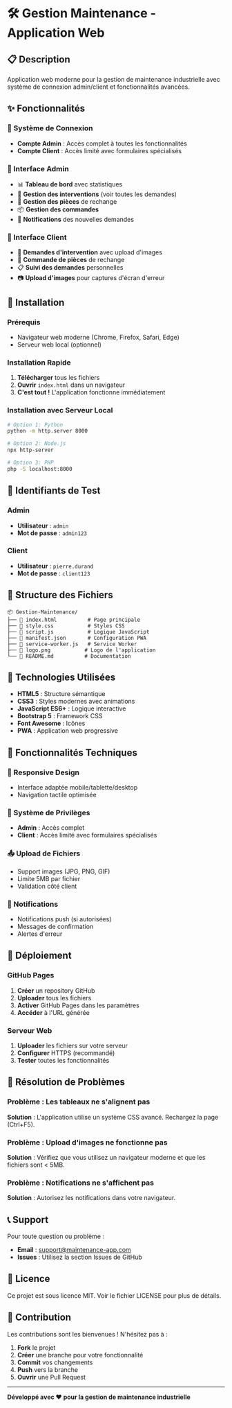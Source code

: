 # 🛠️ Gestion Maintenance - Application Web

## 📋 Description

Application web moderne pour la gestion de maintenance industrielle avec système de connexion admin/client et fonctionnalités avancées.

## ✨ Fonctionnalités

### 🔐 Système de Connexion
- **Compte Admin** : Accès complet à toutes les fonctionnalités
- **Compte Client** : Accès limité avec formulaires spécialisés

### 👑 Interface Admin
- 📊 **Tableau de bord** avec statistiques
- 🔧 **Gestion des interventions** (voir toutes les demandes)
- 🛒 **Gestion des pièces** de rechange
- 📦 **Gestion des commandes**
- 🔔 **Notifications** des nouvelles demandes

### 👤 Interface Client
- 🔧 **Demandes d'intervention** avec upload d'images
- 🛒 **Commande de pièces** de rechange
- 📋 **Suivi des demandes** personnelles
- 📷 **Upload d'images** pour captures d'écran d'erreur

## 🚀 Installation

### Prérequis
- Navigateur web moderne (Chrome, Firefox, Safari, Edge)
- Serveur web local (optionnel)

### Installation Rapide
1. **Télécharger** tous les fichiers
2. **Ouvrir** `index.html` dans un navigateur
3. **C'est tout !** L'application fonctionne immédiatement

### Installation avec Serveur Local
```bash
# Option 1: Python
python -m http.server 8000

# Option 2: Node.js
npx http-server

# Option 3: PHP
php -S localhost:8000
```

## 🔑 Identifiants de Test

### Admin
- **Utilisateur** : `admin`
- **Mot de passe** : `admin123`

### Client
- **Utilisateur** : `pierre.durand`
- **Mot de passe** : `client123`

## 📁 Structure des Fichiers

```
📦 Gestion-Maintenance/
├── 📄 index.html          # Page principale
├── 📄 style.css           # Styles CSS
├── 📄 script.js           # Logique JavaScript
├── 📄 manifest.json       # Configuration PWA
├── 📄 service-worker.js   # Service Worker
├── 📄 logo.png           # Logo de l'application
└── 📄 README.md          # Documentation
```

## 🎨 Technologies Utilisées

- **HTML5** : Structure sémantique
- **CSS3** : Styles modernes avec animations
- **JavaScript ES6+** : Logique interactive
- **Bootstrap 5** : Framework CSS
- **Font Awesome** : Icônes
- **PWA** : Application web progressive

## 🔧 Fonctionnalités Techniques

### 📱 Responsive Design
- Interface adaptée mobile/tablette/desktop
- Navigation tactile optimisée

### 🎯 Système de Privilèges
- **Admin** : Accès complet
- **Client** : Accès limité avec formulaires spécialisés

### 📤 Upload de Fichiers
- Support images (JPG, PNG, GIF)
- Limite 5MB par fichier
- Validation côté client

### 🔔 Notifications
- Notifications push (si autorisées)
- Messages de confirmation
- Alertes d'erreur

## 🚀 Déploiement

### GitHub Pages
1. **Créer** un repository GitHub
2. **Uploader** tous les fichiers
3. **Activer** GitHub Pages dans les paramètres
4. **Accéder** à l'URL générée

### Serveur Web
1. **Uploader** les fichiers sur votre serveur
2. **Configurer** HTTPS (recommandé)
3. **Tester** toutes les fonctionnalités

## 🐛 Résolution de Problèmes

### Problème : Les tableaux ne s'alignent pas
**Solution** : L'application utilise un système CSS avancé. Rechargez la page (Ctrl+F5).

### Problème : Upload d'images ne fonctionne pas
**Solution** : Vérifiez que vous utilisez un navigateur moderne et que les fichiers sont < 5MB.

### Problème : Notifications ne s'affichent pas
**Solution** : Autorisez les notifications dans votre navigateur.

## 📞 Support

Pour toute question ou problème :
- **Email** : support@maintenance-app.com
- **Issues** : Utilisez la section Issues de GitHub

## 📄 Licence

Ce projet est sous licence MIT. Voir le fichier LICENSE pour plus de détails.

## 🤝 Contribution

Les contributions sont les bienvenues ! N'hésitez pas à :
1. **Fork** le projet
2. **Créer** une branche pour votre fonctionnalité
3. **Commit** vos changements
4. **Push** vers la branche
5. **Ouvrir** une Pull Request

---

**Développé avec ❤️ pour la gestion de maintenance industrielle** 